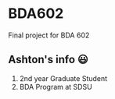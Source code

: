 # BDA602
Final project for BDA 602

## Ashton's info 😃
1. 2nd year Graduate Student
2. BDA Program at SDSU

   
